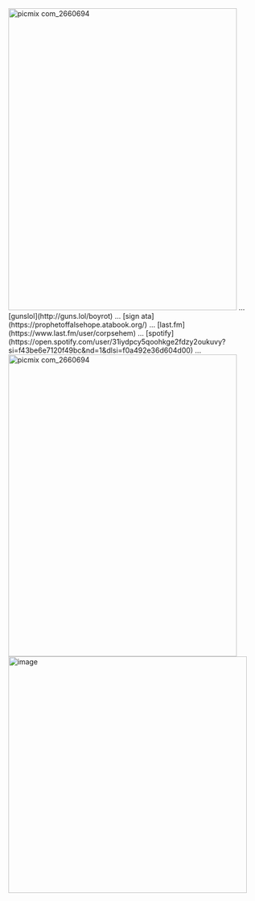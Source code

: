 

<img width="454" height="600" alt="picmix com_2660694" src="https://github.com/user-attachments/assets/d19bfca0-fc69-46c5-b5b3-13e7282a9b6d" />
 ... [gunslol](http://guns.lol/boyrot) ... [sign ata](https://prophetoffalsehope.atabook.org/) ... [last.fm](https://www.last.fm/user/corpsehem) ... [spotify](https://open.spotify.com/user/31iydpcy5qoohkge2fdzy2oukuvy?si=f43be6e7120f49bc&nd=1&dlsi=f0a492e36d604d00) ... <img width="454" height="600" alt="picmix com_2660694" src="https://github.com/user-attachments/assets/8ce4be6c-c65e-4dc5-a394-735cce672749" />



<img width="474" height="470" alt="image" src="https://github.com/user-attachments/assets/375693b9-3c26-4437-b682-16c5607b839a" />













